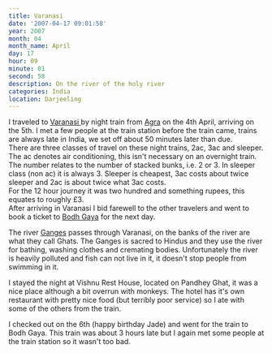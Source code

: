 ```yaml
---
title: Varanasi
date: '2007-04-17 09:01:58'
year: 2007
month: 04
month_name: April
day: 17
hour: 09
minute: 01
second: 58
description: On the river of the holy river
categories: India
location: Darjeeling
---
```

I traveled to [Varanasi ][1]by night train from [Agra][2] on the 4th April, arriving on the 5th. I met a few people at the train station before the train came, trains are always late in India, we set off about 50 minutes later than due.  
There are three classes of travel on these night trains, 2ac, 3ac and sleeper. The ac denotes air conditioning, this isn't necessary on an overnight train. The number relates to the number of stacked bunks, i.e. 2 or 3. In sleeper class (non ac) it is always 3. Sleeper is cheapest, 3ac costs about twice sleeper and 2ac is about twice what 3ac costs.  
For the 12 hour journey it was two hundred and something rupees, this equates to roughly £3.  
After arriving in Varanasi I bid farewell to the other travelers and went to book a ticket to [Bodh Gaya][3] for the next day.  
  
The river [Ganges][4] passes through Varanasi, on the banks of the river are what they call Ghats. The Ganges is sacred to Hindus and they use the river for bathing, washing clothes and cremating bodies. Unfortunately the river is heavily polluted and fish can not live in it, it doesn't stop people from swimming in it.  
  
I stayed the night at Vishnu Rest House, located on Pandhey Ghat, it was a nice place although a bit overrun with monkeys. The hotel has it's own restaurant with pretty nice food (but terribly poor service) so I ate with some of the others from the train.  
  
I checked out on the 6th (happy birthday Jade) and went for the train to Bodh Gaya. This train was about 3 hours late but I again met some people at the train station so it wasn't too bad.
 
 [1]: http://en.wikipedia.org/wiki/Varanasi
 [2]: http://en.wikipedia.org/wiki/Agra
 [3]: http://en.wikipedia.org/wiki/Bodh_Gaya
 [4]: http://en.wikipedia.org/wiki/Ganges
